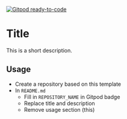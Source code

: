 [![Gitpod ready-to-code](https://img.shields.io/badge/Gitpod-ready--to--code-908a85?logo=gitpod)](https://gitpod.io/#https://github.com/nodes-app/REPOSITORY_NAME)

# Title

This is a short description.

## Usage

* Create a repository based on this template
* In `README.md`
  * Fill in `REPOSITORY_NAME` in Gitpod badge
  * Replace title and description
  * Remove usage section (this)
